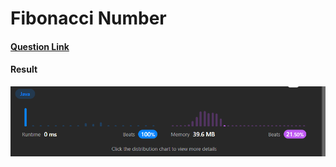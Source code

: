 # Fibonacci Number

#### [Question Link](https://leetcode.com/problems/fibonacci-number/)

#### Result
![result](Result.png)